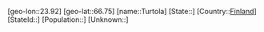 ﻿---
location: [66.75,23.92]
type: City
tags:
- geo/City


SpocWebEntityId: 35059
isDeleted: false
confidential: public

---
[geo-lon::23.92]
[geo-lat::66.75]
[name::Turtola]
[State::]
[Country::[Finland](geo/Continent/Europe/Finland.md)]
[StateId::]
[Population::]
[Unknown::]

